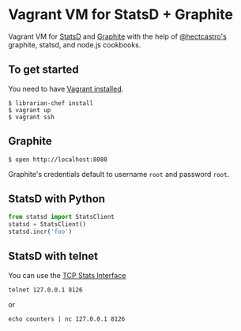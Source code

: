 # Vagrant VM for StatsD + Graphite

Vagrant VM for [StatsD](https://github.com/etsy/statsd) and [Graphite](http://graphite.readthedocs.org/) with the help of [@hectcastro's](https://github.com/hectcastro/) graphite, statsd, and node.js cookbooks.

## To get started
You need to have [Vagrant installed](http://www.vagrantup.com/).

	$ librarian-chef install
	$ vagrant up
	$ vagrant ssh

## Graphite
	$ open http://localhost:8080
Graphite's credentials default to username `root` and password `root`.

## StatsD with Python

```python
from statsd import StatsClient
statsd = StatsClient()
statsd.incr('foo')
```

## StatsD with telnet

You can use the [TCP Stats Interface](https://github.com/etsy/statsd/blob/master/docs/admin_interface.md)

    telnet 127.0.0.1 8126

or

    echo counters | nc 127.0.0.1 8126
